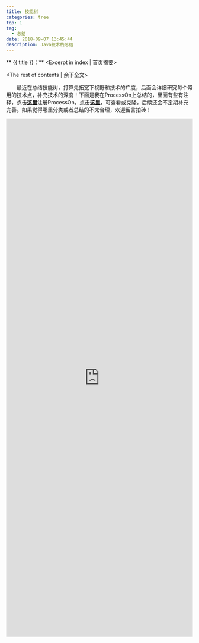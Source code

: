 ```yaml
---
title: 技能树
categories: tree
top: 1
tag: 
  - 总结
date: 2018-09-07 13:45:44
description: Java技术栈总结
---
```


** {{ title }}：** <Excerpt in index | 首页摘要>

<!-- more -->
<The rest of contents | 余下全文>

　　最近在总结技能树，打算先拓宽下视野和技术的广度，后面会详细研究每个常用的技术点，补充技术的深度！下面是我在ProcessOn上总结的，里面有些有注释，点击[**这里**](https://www.processon.com/i/5aacfa26e4b0f68cc01c8b7a)注册ProcessOn，点击[**这里**](https://www.processon.com/view/5ad06c97e4b0518eacacdfa8)，可查看或克隆，后续还会不定期补充完善。如果觉得哪里分类或者总结的不太合理，欢迎留言拍砖！

<iframe id="embed_dom" name="embed_dom" frameborder="0" style="display:block;width:100%; height:1400px;" src="https://www.processon.com/embed/mind/5ad06c97e4b0518eacacdfa8"></iframe>
